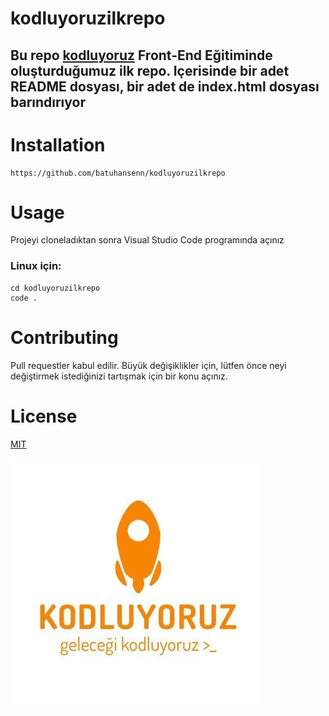 # kodluyoruzilkrepo
## Bu repo [kodluyoruz](https://www.kodluyoruz.org/) Front-End Eğitiminde oluşturduğumuz ilk repo. Içerisinde bir adet README dosyası, bir adet de index.html dosyası barındırıyor
  
# Installation
```
https://github.com/batuhansenn/kodluyoruzilkrepo
```
# Usage

Projeyi cloneladıktan sonra Visual Studio Code programında açınız

### Linux için:

```
cd kodluyoruzilkrepo
code .
```
# Contributing

Pull requestler kabul edilir. Büyük değişiklikler için, lütfen önce neyi değiştirmek istediğinizi tartışmak için bir konu açınız.

# License
[<ins>MIT</ins>](https://mit-license.org/) 

![](https://raw.githubusercontent.com/Kodluyoruz/taskforce/git/git/markdown-nedir-nasil-kullaniriz-/figures/kodluyoruz_logo.jpg)